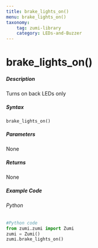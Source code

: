 ```yaml
---
title: brake_lights_on()
menu: brake_lights_on()
taxonomy:
    tag: zumi-library
    category: LEDs-and-Buzzer
---
```


# brake_lights_on()

##### Description
Turns on back LEDs only

##### Syntax
```brake_lights_on()```<br />

##### Parameters
None

##### Returns
None

##### Example Code
###### Python
```python
#Python code
from zumi.zumi import Zumi 
zumi = Zumi()
zumi.brake_lights_on()
```